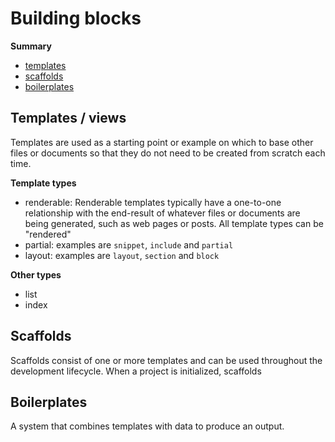 # Building blocks

**Summary**

- [templates]()
- [scaffolds]()
- [boilerplates]()


## Templates / views

Templates are used as a starting point or example on which to base other files or documents so that they do not need to be created from scratch each time. 

**Template types**

- renderable: Renderable templates typically have a one-to-one relationship with the end-result of whatever files or documents are being generated, such as web pages or posts. All template types can be "rendered"
- partial:   examples are `snippet`, `include` and `partial`
- layout: examples are `layout`, `section` and `block`

**Other types**

- list
- index

## Scaffolds

Scaffolds consist of one or more templates and can be used throughout the development lifecycle. When a project is initialized, scaffolds 


## Boilerplates



A system that combines templates with data to produce an output.